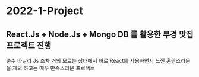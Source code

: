 # 2022-1-Project

## React.Js + Node.Js + Mongo DB 를 활용한 부경 맛집 프로젝트 진행

순수 바닐라 Js 조차 거의 모르는 상태에서 바로 React를 사용하면서 느낀 혼란스러움을 제외 하고는 매우 만족스러운 프로젝트
